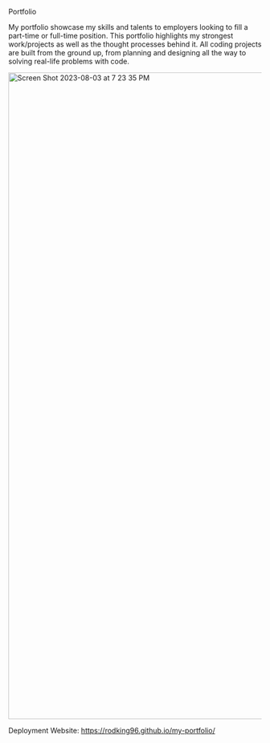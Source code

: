 Portfolio

My portfolio showcase my skills and talents to employers looking to fill a part-time or full-time position. 
This portfolio highlights my strongest work/projects as well as the thought processes behind it.
All coding projects are built from the ground up, from planning and designing all the way to solving real-life problems with code.


<img width="1288" alt="Screen Shot 2023-08-03 at 7 23 35 PM" src="https://github.com/rodking96/my-portfolio/assets/70154047/ba1e5b9d-201e-467b-a448-816e6c743bdc">




Deployment Website:  https://rodking96.github.io/my-portfolio/ 
